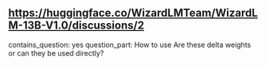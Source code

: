 ## https://huggingface.co/WizardLMTeam/WizardLM-13B-V1.0/discussions/2

contains_question: yes
question_part: How to use
Are these delta weights or can they be used directly?